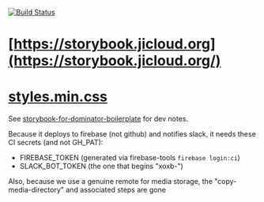 [![Build Status](https://github.com/jewish-interactive/ji-cloud-storybook/workflows/Test%2C%20Build%2C%20and%20Deploy/badge.svg)](https://github.com/jewish-interactive/ji-cloud-storybook/actions)

# [https://storybook.jicloud.org](https://storybook.jicloud.org/)

# [styles.min.css](https://storybook.jicloud.org/dist/styles.min.css)

See [storybook-for-dominator-boilerplate](https://github.com/dakom/storybook-for-dominator-boilerplate) for dev notes.

Because it deploys to firebase (not github) and notifies slack, it needs these CI secrets (and not GH_PAT):

* FIREBASE_TOKEN (generated via firebase-tools `firebase login:ci`) 
* SLACK_BOT_TOKEN (the one that begins "xoxb-")

Also, because we use a genuine remote for media storage, the "copy-media-directory" and associated steps are gone